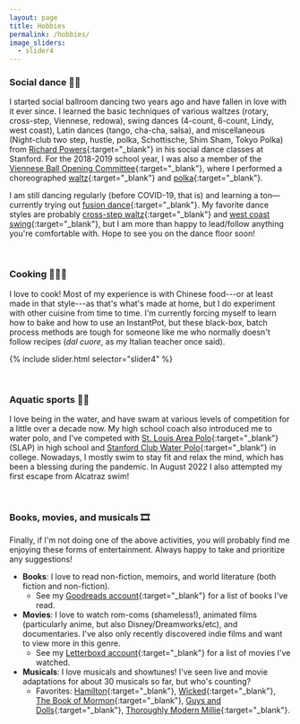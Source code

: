 ```yaml
---
layout: page
title: Hobbies
permalink: /hobbies/
image_sliders:
  - slider4
---
```


### Social dance 🕺🏻

I started social ballroom dancing two years ago and have fallen in love with it ever since. I learned the basic techniques of various waltzes (rotary, cross-step, Viennese, redowa), swing dances (4-count, 6-count, Lindy, west coast), Latin dances (tango, cha-cha, salsa), and miscellaneous (Night-club two step, hustle, polka, Schottische, Shim Sham, Tokyo Polka) from [Richard Powers](http://richardpowers.com/PowersCV.htm){:target="_blank"} in his social dance classes at Stanford. 
For the 2018-2019 school year, I was also a member of the [Viennese Ball Opening Committee](http://vienneseball.stanford.edu/){:target="_blank"}, where I performed a choreographed [waltz](https://www.youtube.com/watch?v=46LzArwG1w0){:target="_blank"} and [polka](https://www.youtube.com/watch?v=bhHvV_-1JbQ){:target="_blank"}. 

I am still dancing regularly (before COVID-19, that is) and learning a ton—currently trying out [fusion dance](http://www.eastbayfusion.com/home.html){:target="_blank"}. 
My favorite dance styles are probably [cross-step waltz](https://en.wikipedia.org/wiki/Cross-step_waltz){:target="_blank"} and [west coast swing](https://en.wikipedia.org/wiki/West_Coast_Swing){:target="_blank"}, but I am more than happy to lead/follow anything you're comfortable with. 
Hope to see you on the dance floor soon!

<br>

### Cooking 👨🏻‍🍳

I love to cook! Most of my experience is with Chinese food---or at least made in that style---as that's what's made at home, but I do experiment with other cuisine from time to time. 
I'm currently forcing myself to learn how to bake and how to use an InstantPot, but these black-box, batch process methods are tough for someone like me who normally doesn't follow recipes (*dal cuore*, as my Italian teacher once said).

{% include slider.html selector="slider4" %}

<br>

### Aquatic sports 🏊🏻

I love being in the water, and have swam at various levels of competition for a little over a decade now. 
My high school coach also introduced me to water polo, and I've competed with [St. Louis Area Polo](http://www.leagueathletics.com/?org=stlouisareapolo){:target="_blank"} (SLAP) in high school and [Stanford Club Water Polo](https://rec.stanford.edu/club-sports){:target="_blank"} in college. 
Nowadays, I mostly swim to stay fit and relax the mind, which has been a blessing during the pandemic.
In August 2022 I also attempted my first escape from Alcatraz swim!

<br>

### Books, movies, and musicals 🎞️

Finally, if I'm not doing one of the above activities, you will probably find me enjoying these forms of entertainment. Always happy to take and prioritize any suggestions!

* **Books**: I love to read non-fiction, memoirs, and world literature (both fiction and non-fiction). 
    * See my [Goodreads account](https://www.goodreads.com/user/show/17216426-enze){:target="_blank"} for a list of books I've read.
* **Movies**: I love to watch rom-coms (shameless!), animated films (particularly anime, but also Disney/Dreamworks/etc), and documentaries. I've also only recently discovered indie films and want to view more in this genre. 
    * See my [Letterboxd account](https://letterboxd.com/Chengine/films/){:target="_blank"} for a list of movies I've watched.
* **Musicals**: I love musicals and showtunes! I've seen live and movie adaptations for about 30 musicals so far, but who's counting?
    * Favorites: [Hamilton](https://en.wikipedia.org/wiki/Hamilton_(musical)){:target="_blank"}, [Wicked](https://en.wikipedia.org/wiki/Wicked_(musical)){:target="_blank"}, [The Book of Mormon](https://en.wikipedia.org/wiki/The_Book_of_Mormon_(musical)){:target="_blank"}, [Guys and Dolls](https://en.wikipedia.org/wiki/Guys_and_Dolls){:target="_blank"}, [Thoroughly Modern Millie](https://en.wikipedia.org/wiki/Thoroughly_Modern_Millie_(musical)){:target="_blank"}.

